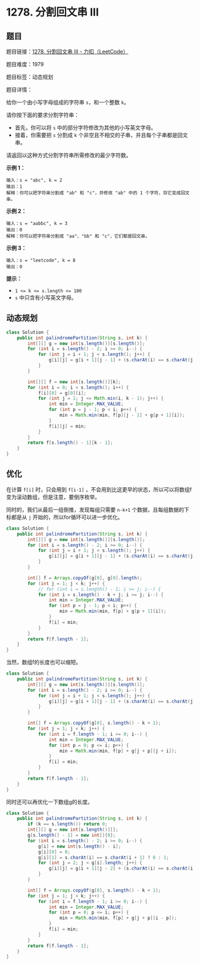 # 1278. 分割回文串 III

## 题目

题目链接：[1278. 分割回文串 III - 力扣（LeetCode）](https://leetcode.cn/problems/palindrome-partitioning-iii/description/)

题目难度：1979

题目标签：动态规划

题目详情：

给你一个由小写字母组成的字符串 `s`，和一个整数 `k`。

请你按下面的要求分割字符串：

- 首先，你可以将 `s` 中的部分字符修改为其他的小写英文字母。
- 接着，你需要把 `s` 分割成 `k` 个非空且不相交的子串，并且每个子串都是回文串。

请返回以这种方式分割字符串所需修改的最少字符数。

**示例 1：**

```
输入：s = "abc", k = 2
输出：1
解释：你可以把字符串分割成 "ab" 和 "c"，并修改 "ab" 中的 1 个字符，将它变成回文串。
```

**示例 2：**

```
输入：s = "aabbc", k = 3
输出：0
解释：你可以把字符串分割成 "aa"、"bb" 和 "c"，它们都是回文串。
```

**示例 3：**

```
输入：s = "leetcode", k = 8
输出：0
```

**提示：**

- `1 <= k <= s.length <= 100`
- `s` 中只含有小写英文字母。



## 动态规划

``` java
class Solution {
    public int palindromePartition(String s, int k) {
        int[][] g = new int[s.length()][s.length()];
        for (int i = s.length() - 2; i >= 0; i--) {
            for (int j = i + 1; j < s.length(); j++) {
                g[i][j] = g[i + 1][j - 1] + (s.charAt(i) == s.charAt(j) ? 0 : 1);
            }
        }

        int[][] f = new int[s.length()][k];
        for (int i = 0; i < s.length(); i++) {
            f[i][0] = g[0][i];
            for (int j = 1; j <= Math.min(i, k - 1); j++) {
                int min = Integer.MAX_VALUE;
                for (int p = j - 1; p < i; p++) {
                    min = Math.min(min, f[p][j - 1] + g[p + 1][i]);
                }
                f[i][j] = min;
            }
        }
        return f[s.length() - 1][k - 1];
    }
}
```



## 优化

在计算 `f[i]` 时，只会用到 `f[i-1]` ，不会用到比这更早的状态，所以可以将数组f 变为滚动数组，但是注意，要倒序枚举。

同时的，我们从最后一组倒推，发现每组只需要 `n-k+1` 个数据，且每组数据的下标都是从 `j` 开始的，所以for循环可以进一步优化。

``` java
class Solution {
    public int palindromePartition(String s, int k) {
        int[][] g = new int[s.length()][s.length()];
        for (int i = s.length() - 2; i >= 0; i--) {
            for (int j = i + 1; j < s.length(); j++) {
                g[i][j] = g[i + 1][j - 1] + (s.charAt(i) == s.charAt(j) ? 0 : 1);
            }
        }

        int[] f = Arrays.copyOf(g[0], g[0].length);
        for (int j = 1; j < k; j++) {
            // for (int i = s.length() - 1; i >= j; i--) {
            for (int i = s.length() - k + j; i >= j; i--) {
                int min = Integer.MAX_VALUE;
                for (int p = j - 1; p < i; p++) {
                    min = Math.min(min, f[p] + g[p + 1][i]);
                }
                f[i] = min;
            }
        }
        return f[f.length - 1];
    }
}
```

当然，数组f的长度也可以缩短。

``` java
class Solution {
    public int palindromePartition(String s, int k) {
        int[][] g = new int[s.length()][s.length()];
        for (int i = s.length() - 2; i >= 0; i--) {
            for (int j = i + 1; j < s.length(); j++) {
                g[i][j] = g[i + 1][j - 1] + (s.charAt(i) == s.charAt(j) ? 0 : 1);
            }
        }

        int[] f = Arrays.copyOf(g[0], s.length() - k + 1);
        for (int j = 1; j < k; j++) {
            for (int i = f.length - 1; i >= 0; i--) {
                int min = Integer.MAX_VALUE;
                for (int p = 0; p <= i; p++) {
                    min = Math.min(min, f[p] + g[j + p][j + i]);
                }
                f[i] = min;
            }
        }
        return f[f.length - 1];
    }
}
```



同时还可以再优化一下数组g的长度。

``` java
class Solution {
    public int palindromePartition(String s, int k) {
        if (k == s.length()) return 0;
        int[][] g = new int[s.length()][];
        g[s.length() - 1] = new int[]{0};
        for (int i = s.length() - 2; i >= 0; i--) {
            g[i] = new int[s.length() - i];
            g[i][0] = 0;
            g[i][1] = s.charAt(i) == s.charAt(i + 1) ? 0 : 1;
            for (int j = 2; j < g[i].length; j++) {
                g[i][j] = g[i + 1][j - 2] + (s.charAt(i) == s.charAt(i + j) ? 0 : 1);
            }
        }

        int[] f = Arrays.copyOf(g[0], s.length() - k + 1);
        for (int j = 1; j < k; j++) {
            for (int i = f.length - 1; i >= 0; i--) {
                int min = Integer.MAX_VALUE;
                for (int p = 0; p <= i; p++) {
                    min = Math.min(min, f[p] + g[j + p][i - p]);
                }
                f[i] = min;
            }
        }
        return f[f.length - 1];
    }
}
```

